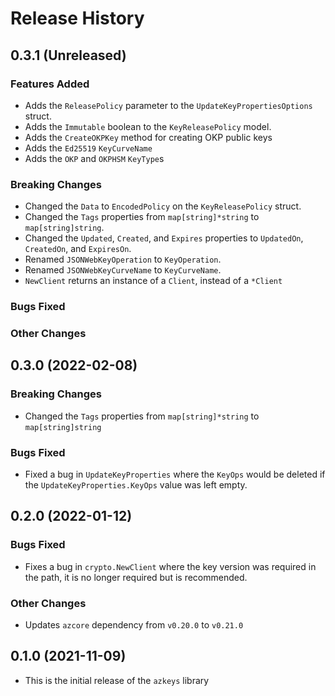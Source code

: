 # Release History

## 0.3.1 (Unreleased)

### Features Added
* Adds the `ReleasePolicy` parameter to the `UpdateKeyPropertiesOptions` struct.
* Adds the `Immutable` boolean to the `KeyReleasePolicy` model.
* Adds the `CreateOKPKey` method for creating OKP public keys
* Adds the `Ed25519` `KeyCurveName`
* Adds the `OKP` and `OKPHSM` `KeyType`s

### Breaking Changes
* Changed the `Data` to `EncodedPolicy` on the `KeyReleasePolicy` struct.
* Changed the `Tags` properties from `map[string]*string` to `map[string]string`.
* Changed the `Updated`, `Created`, and `Expires` properties to `UpdatedOn`, `CreatedOn`, and `ExpiresOn`.
* Renamed `JSONWebKeyOperation` to `KeyOperation`.
* Renamed `JSONWebKeyCurveName` to `KeyCurveName`.
* `NewClient` returns an instance of a `Client`, instead of a `*Client`

### Bugs Fixed

### Other Changes

## 0.3.0 (2022-02-08)

### Breaking Changes
* Changed the `Tags` properties from `map[string]*string` to `map[string]string`

### Bugs Fixed
* Fixed a bug in `UpdateKeyProperties` where the `KeyOps` would be deleted if the `UpdateKeyProperties.KeyOps` value was left empty.

## 0.2.0 (2022-01-12)

### Bugs Fixed
* Fixes a bug in `crypto.NewClient` where the key version was required in the path, it is no longer required but is recommended.

### Other Changes
* Updates `azcore` dependency from `v0.20.0` to `v0.21.0`

## 0.1.0 (2021-11-09)
* This is the initial release of the `azkeys` library
